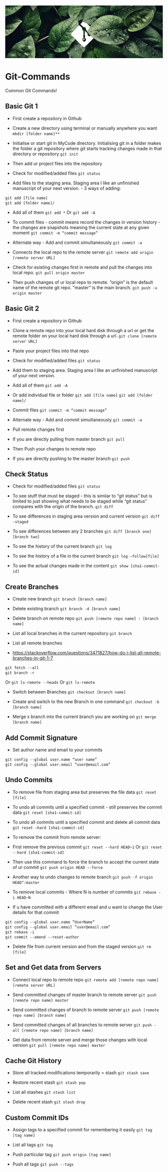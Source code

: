![alt text](https://github.com/Singularity-Coder/Git-Commands/blob/main/assets/banner_git.png)
# Git-Commands
Common Git Commands!

## Basic Git 1
* First create a repository in Github

* Create a new directory using terminal or manually anywhere you want
``mkdir [folder name]**``

* Initialise or start git in MyCode directory. Initialising git in a folder makes the folder a git repository where git starts tracking changes made in that directory or repository 
``git init``

* Then add ur project files into the repository

* Check for modified/added files
``git status``

* Add files to the staging area. Staging area I like an unfinished manuscript of your next version. - 3 ways of adding:
```
git add [file name]
git add [folder name]/
```
* Add all of them
``git add *``
Or
``git add -A``

* To commit files - commit means record the changes in version history - the changes are snapshots meaning the current state at any given moment 
``git commit -m “commit message”``
* Alternate way - Add and commit simultaneously
``git commit -a``

* Connects the local repo to the remote server
``git remote add origin [remote server URL]``

* Check for existing changes first in remote and pull the changes into local repo.
``git pull origin master``

* Then push changes of ur local repo to remote. “origin” is the default name of the remote git repo. “master” is the main branch.
 ``git push -u origin master``


## Basic Git 2
* First create a repository in Github

* Clone a remote repo into your local hard disk through a url or get the remote folder on your local hard disk through a url. 
``git clone [remote server URL]``

* Paste your project files into that repo

* Check for modified/added files
``git status``

* Add them to staging area. Staging area I like an unfinished manuscript of your next version. 
* Add all of them
``git add -A``
* Or add individual file or folder
``git add [file name]``
``git add [folder name]/``

* Commit files
``git commit -m “commit message”``
* Alternate way - Add and commit simultaneously
``git commit -a``

* Pull remote changes first
* If you are directly pulling from master branch
``git pull``

* Then Push your changes to remote repo
* If you are directly pushing to the master branch
``git push``


## Check Status
* Check for modified/added files
``git status``

* To see stuff that must be staged - this is similar to “git status” but is limited to just showing what needs to be staged while “git status” compares with the origin of the branch.
``git diff``

* To see differences in staging area version and current version
``git diff -staged``

* To see differences between any 2 branches
``git diff [branch one] [branch two]``

* To see the history of the current branch
``git log``

* To see the history of a file in the current branch 
``git log –follow[file]``

* To see the actual changes made in the content 
``git show [sha1-commit-id]``


## Create Branches 
* Create new branch
``git branch [branch name]``

* Delete existing branch
``git branch -d [branch name]``

* Delete branch on remote repo
``git push [remote repo name] : [branch name]``

* List all local branches in the current repository 
``git branch``

* List all remote branches 
* https://stackoverflow.com/questions/3471827/how-do-i-list-all-remote-branches-in-git-1-7
```
git fetch --all
git branch -r
```
Or
``git ls-remote --heads``
Or
``git ls-remote``

* Switch between Branches 
``git checkout [branch name]``

* Create and switch to the new Branch in one command
``git checkout -b [branch name]``

* Merge x branch into the current branch you are working on
``git merge [branch name]``


## Add Commit Signature
* Set author name and email to your commits
```
git config --global user.name “user name”
git config --global user.email “user@email.com”
```


## Undo Commits
* To remove file from staging area but preserves the file data 
``git reset [file]``

* To undo all commits until a specified commit - still preserves the commit data
``git reset [sha1-commit-id]``

* To undo all commits until a specified commit and delete all commit data
``git reset –hard [sha1-commit-id]``

* To remove the commit from remote server:
* First remove the previous commit 
``git reset --hard HEAD~1``
Or 
``git reset --hard [sha1-commit-id]``
* Then use this command to force the branch to accept the current state of ur commit 
``git push origin HEAD --force``

* Another way to undo changes to remote branch
``git push -f origin HEAD^:master``

* To remove local commits - Where N is number of commits
``git rebase -i HEAD~N``

* If u have committed with a different email and u want to change the User details for that commit
```
git config --global user.name “UserName”
git config --global user.email “user@email.com”
git rebase -i
git commit --amend --reset-author
```

* Delete file from current version and from the staged version
``git rm [file]``


## Set and Get data from Servers
* Connect local repo to remote repo
``git remote add [remote repo name] [remote server URL]``

* Send committed changes of master branch to remote server
``git push [remote repo name] master``

* Send committed changes of branch to remote server 
``git push [remote repo name] [branch name]``

* Send committed changes of all branches to remote server 
``git push -all [remote repo name] [branch name]``

* Get data from remote server and merge those changes with local version
``git pull [remote repo name] master``


## Cache Git History
* Store all tracked modifications temporarily = stash
``git stash save``

* Restore recent stash
``git stash pop``

* List all stashes
``git stash list``

* Delete recent stash
``git stash drop``


## Custom Commit IDs
* Assign tags to a specified commit for remembering it easily
``git tag [tag name]``

* List all tags
``git tag``

* Push particular tag
``git push origin [tag name]``

* Push all tags
``git push --tags``
